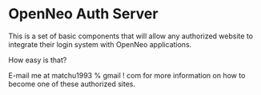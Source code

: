 OpenNeo Auth Server
===================

This is a set of basic components that will allow any authorized website to
integrate their login system with OpenNeo applications.

How easy is that?

E-mail me at matchu1993 % gmail ! com for more information on how to become one
of these authorized sites.
